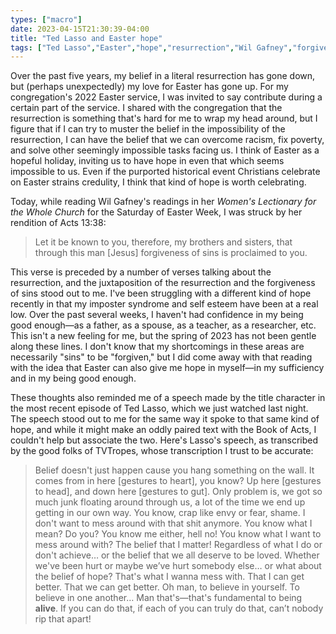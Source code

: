 ```yaml
---
types: ["macro"]
date: 2023-04-15T21:30:39-04:00
title: "Ted Lasso and Easter hope"
tags: ["Ted Lasso","Easter","hope","resurrection","Wil Gafney","forgiveness"]
---
```

Over the past five years, my belief in a literal resurrection has gone down, but (perhaps unexpectedly) my love for Easter has gone up. For my congregation's 2022 Easter service, I was invited to say contribute during a certain part of the service. I shared with the congregation that the resurrection is something that's hard for me to wrap my head around, but I figure that if I can try to muster the belief in the impossibility of the resurrection, I can have the belief that we can overcome racism, fix poverty, and solve other seemingly impossible tasks facing us. I think of Easter as a hopeful holiday, inviting us to have hope in even that which seems impossible to us. Even if the purported historical event Christians celebrate on Easter strains credulity, I think that kind of hope is worth celebrating.

Today, while reading Wil Gafney's readings in her *Women's Lectionary for the Whole Church* for the Saturday of Easter Week, I was struck by her rendition of Acts 13:38:

> Let it be known to you, therefore, my brothers and sisters, that through this man [Jesus] forgiveness of sins is proclaimed to you. 

This verse is preceded by a number of verses talking about the resurrection, and the juxtaposition of the resurrection and the forgiveness of sins stood out to me. I've been struggling with a different kind of hope recently in that my imposter syndrome and self esteem have been at a real low. Over the past several weeks, I haven't had confidence in my being good enough—as a father, as a spouse, as a teacher, as a researcher, etc. This isn't a new feeling for me, but the spring of 2023 has not been gentle along these lines. I don't know that my shortcomings in these areas are necessarily "sins" to be "forgiven," but I did come away with that reading with the idea that Easter can also give me hope in myself—in my sufficiency and in my being good enough.

These thoughts also reminded me of a speech made by the title character in the most recent episode of Ted Lasso, which we just watched last night. The speech stood out to me for the same way it spoke to that same kind of hope, and while it might make an oddly paired text with the Book of Acts, I couldn't help but associate the two. Here's Lasso's speech, as transcribed by the good folks of TVTropes, whose transcription I trust to be accurate: 

> Belief doesn't just happen cause you hang something on the wall. It comes from in here [gestures to heart], you know? Up here [gestures to head], and down here [gestures to gut]. Only problem is, we got so much junk floating around through us, a lot of the time we end up getting in our own way. You know, crap like envy or fear, shame. I don't want to mess around with that shit anymore. You know what I mean? Do you? You know me either, hell no! You know what I want to mess around with? The belief that I matter! Regardless of what I do or don't achieve… or the belief that we all deserve to be loved. Whether we've been hurt or maybe we’ve hurt somebody else… or what about the belief of hope? That's what I wanna mess with. That I can get better. That we can get better. Oh man, to believe in yourself. To believe in one another… Man that's—that's fundamental to being **alive**. If you can do that, if each of you can truly do that, can’t nobody rip that apart!
